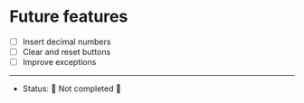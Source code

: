<h1>Future features</h1>

- [ ] Insert decimal numbers
- [ ] Clear and reset buttons
- [ ] Improve exceptions

<hr>

- Status: 🚧 Not completed 🚧
